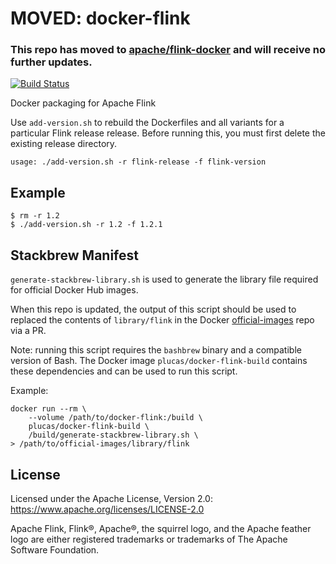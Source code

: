 MOVED: docker-flink
===================

### This repo has moved to [apache/flink-docker](https://github.com/apache/flink-docker) and will receive no further updates.

[![Build Status](https://travis-ci.org/docker-flink/docker-flink.svg?branch=master)](https://travis-ci.org/docker-flink/docker-flink)

Docker packaging for Apache Flink

Use `add-version.sh` to rebuild the Dockerfiles and all variants for a
particular Flink release release. Before running this, you must first delete
the existing release directory.

    usage: ./add-version.sh -r flink-release -f flink-version

Example
-------

    $ rm -r 1.2
    $ ./add-version.sh -r 1.2 -f 1.2.1


Stackbrew Manifest
------------------

`generate-stackbrew-library.sh` is used to generate the library file required for official Docker
Hub images.

When this repo is updated, the output of this script should be used to replaced the contents of
`library/flink` in the Docker [official-images](https://github.com/docker-library/official-images)
repo via a PR.

Note: running this script requires the `bashbrew` binary and a compatible version of Bash. The
Docker image `plucas/docker-flink-build` contains these dependencies and can be used to run this
script.

Example:

    docker run --rm \
        --volume /path/to/docker-flink:/build \
        plucas/docker-flink-build \
        /build/generate-stackbrew-library.sh \
    > /path/to/official-images/library/flink


License
-------

Licensed under the Apache License, Version 2.0: https://www.apache.org/licenses/LICENSE-2.0

Apache Flink, Flink®, Apache®, the squirrel logo, and the Apache feather logo are either
registered trademarks or trademarks of The Apache Software Foundation.
